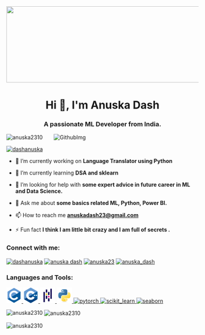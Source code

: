 <div id="header" align="center">
  <img src="https://i.pinimg.com/originals/be/63/08/be63089e483cb06b226f6976723f5e5f.gif" height= "200" width="1000"/>
</div>
<h1 align="center">Hi 👋, I'm Anuska Dash</h1>
<h3 align="center">A passionate ML Developer from India.</h3>
<img align="right" alt="GithubImg" width="380" src="https://r7q6w9z6.rocketcdn.me/career/wp-content/uploads/2021/06/coding-freak-1.gif">

<p align="left"> <img src="https://komarev.com/ghpvc/?username=anuska2310&label=Profile%20views&color=0e75b6&style=flat" alt="anuska2310" /> </p>

<p align="left"> <a href="https://twitter.com/dashanuska" target="blank"><img src="https://img.shields.io/twitter/follow/dashanuska?logo=twitter&style=for-the-badge" alt="dashanuska" /></a> </p>

- 🔭 I’m currently working on **Language Translator using Python**

- 🌱 I’m currently learning **DSA and sklearn**

- 🤝 I’m looking for help with **some expert advice in future career in ML and Data Science.**

- 💬 Ask me about **some basics related ML, Python, Power BI.**

- 📫 How to reach me **anuskadash23@gmail.com**

- ⚡ Fun fact **I think I am little bit crazy and I am full of secrets .**

<h3 align="left">Connect with me:</h3>
<p align="left">
<a href="https://twitter.com/dashanuska" target="blank"><img align="center" src="https://raw.githubusercontent.com/rahuldkjain/github-profile-readme-generator/master/src/images/icons/Social/twitter.svg" alt="dashanuska" height="30" width="40" /></a>
<a href="https://linkedin.com/in/anuska dash" target="blank"><img align="center" src="https://raw.githubusercontent.com/rahuldkjain/github-profile-readme-generator/master/src/images/icons/Social/linked-in-alt.svg" alt="anuska dash" height="30" width="40" /></a>
<a href="https://kaggle.com/anuska23" target="blank"><img align="center" src="https://raw.githubusercontent.com/rahuldkjain/github-profile-readme-generator/master/src/images/icons/Social/kaggle.svg" alt="anuska23" height="30" width="40" /></a>
<a href="https://instagram.com/anuska_dash" target="blank"><img align="center" src="https://raw.githubusercontent.com/rahuldkjain/github-profile-readme-generator/master/src/images/icons/Social/instagram.svg" alt="anuska_dash" height="30" width="40" /></a>
</p>

<h3 align="left">Languages and Tools:</h3>
<p align="left"> <a href="https://www.cprogramming.com/" target="_blank" rel="noreferrer"> <img src="https://raw.githubusercontent.com/devicons/devicon/master/icons/c/c-original.svg" alt="c" width="40" height="40"/> </a> <a href="https://www.w3schools.com/cpp/" target="_blank" rel="noreferrer"> <img src="https://raw.githubusercontent.com/devicons/devicon/master/icons/cplusplus/cplusplus-original.svg" alt="cplusplus" width="40" height="40"/> </a> <a href="https://pandas.pydata.org/" target="_blank" rel="noreferrer"> <img src="https://raw.githubusercontent.com/devicons/devicon/2ae2a900d2f041da66e950e4d48052658d850630/icons/pandas/pandas-original.svg" alt="pandas" width="40" height="40"/> </a> <a href="https://www.python.org" target="_blank" rel="noreferrer"> <img src="https://raw.githubusercontent.com/devicons/devicon/master/icons/python/python-original.svg" alt="python" width="40" height="40"/> </a> <a href="https://pytorch.org/" target="_blank" rel="noreferrer"> <img src="https://www.vectorlogo.zone/logos/pytorch/pytorch-icon.svg" alt="pytorch" width="40" height="40"/> </a> <a href="https://scikit-learn.org/" target="_blank" rel="noreferrer"> <img src="https://upload.wikimedia.org/wikipedia/commons/0/05/Scikit_learn_logo_small.svg" alt="scikit_learn" width="40" height="40"/> </a> <a href="https://seaborn.pydata.org/" target="_blank" rel="noreferrer"> <img src="https://seaborn.pydata.org/_images/logo-mark-lightbg.svg" alt="seaborn" width="40" height="40"/> </a> </p>

<p><img align="left" src="https://github-readme-stats.vercel.app/api/top-langs?username=anuska2310&show_icons=true&locale=en&layout=compact" alt="anuska2310" /></p>

<p>&nbsp;<img align="center" src="https://github-readme-stats.vercel.app/api?username=anuska2310&show_icons=true&locale=en" alt="anuska2310" /></p>

<p><img align="center" src="https://github-readme-streak-stats.herokuapp.com/?user=anuska2310&" alt="anuska2310" /></p>
